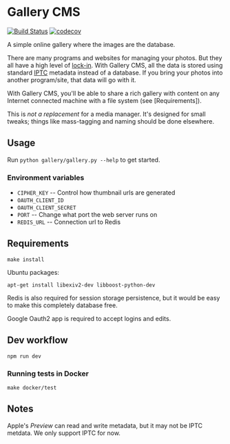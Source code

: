 Gallery CMS
===========

[![Build Status](https://travis-ci.org/crccheck/gallery-cms.svg?branch=master)](https://travis-ci.org/crccheck/gallery-cms) [![codecov](https://codecov.io/gh/crccheck/gallery-cms/branch/master/graph/badge.svg)](https://codecov.io/gh/crccheck/gallery-cms)

A simple online gallery where the images are the database.

There are many programs and websites for managing your photos. But they all
have a high level of [lock-in]. With Gallery CMS, all the data is stored using
standard [IPTC] metadata instead of a database. If you bring your photos into
another program/site, that data will go with it.

With Gallery CMS, you'll be able to share a rich gallery with content on any
Internet connected machine with a file system (see [Requirements]).

This is *not a replacement* for a media manager. It's designed for small
tweaks; things like mass-tagging and naming should be done elsewhere.

  [lock-in]: https://en.wikipedia.org/wiki/Vendor_lock-in
  [IPTC]: http://www.sno.phy.queensu.ca/~phil/exiftool/TagNames/IPTC.html

Usage
-----

Run `python gallery/gallery.py --help` to get started.

### Environment variables

* `CIPHER_KEY` -- Control how thumbnail urls are generated
* `OAUTH_CLIENT_ID`
* `OAUTH_CLIENT_SECRET`
* `PORT` -- Change what port the web server runs on
* `REDIS_URL` -- Connection url to Redis


Requirements
------------

    make install

Ubuntu packages:

    apt-get install libexiv2-dev libboost-python-dev

Redis is also required for session storage persistence, but it would be easy to
make this completely database free.

Google Oauth2 app is required to accept logins and edits.


Dev workflow
------------

    npm run dev

### Running tests in Docker

    make docker/test


Notes
-----

Apple's _Preview_ can read and write metadata, but it may not be IPTC metdata.
We only support IPTC for now.
